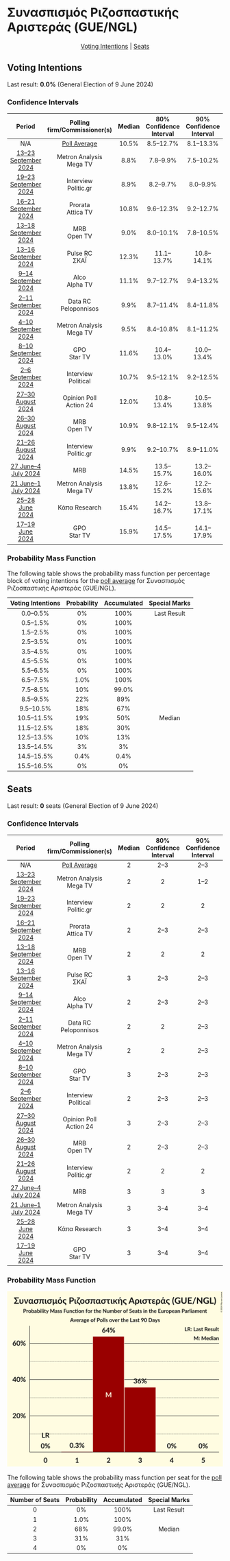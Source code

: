 # Συνασπισμός Ριζοσπαστικής Αριστεράς (GUE/NGL)

<p align="center"><a href="#voting-intentions">Voting Intentions</a> | <a href="#seats">Seats</a></p>

## Voting Intentions

Last result: **0.0%** (General Election of 9 June 2024)

### Confidence Intervals

| Period     | Polling firm/Commissioner(s) | Median | 80% Confidence Interval | 90% Confidence Interval | 95% Confidence Interval | 99% Confidence Interval |
|:----------:|:----------------:|:-----------:|:-----------------------:|:-----------------------:|:-----------------------:|:-----------------------:|
| N/A | [Poll Average](average.html) | 10.5% | 8.5–12.7% | 8.1–13.3% | 7.9–13.7% | 7.3–14.5% |
| [13–23 September 2024](2024-09-23-MetronAnalysis.html) | Metron Analysis <br> Mega TV | 8.8% | 7.8–9.9% | 7.5–10.2% | 7.3–10.5% | 6.9–11.1% |
| [19–23 September 2024](2024-09-23-Interview.html) | Interview <br> Politic.gr | 8.9% | 8.2–9.7% | 8.0–9.9% | 7.8–10.1% | 7.5–10.5% |
| [16–21 September 2024](2024-09-21-Prorata.html) | Prorata <br> Attica TV | 10.8% | 9.6–12.3% | 9.2–12.7% | 8.9–13.0% | 8.4–13.7% |
| [13–18 September 2024](2024-09-18-MRB.html) | MRB <br> Open TV | 9.0% | 8.0–10.1% | 7.8–10.5% | 7.5–10.7% | 7.1–11.3% |
| [13–16 September 2024](2024-09-16-PulseRC.html) | Pulse RC <br> ΣΚΑΪ | 12.3% | 11.1–13.7% | 10.8–14.1% | 10.5–14.5% | 9.9–15.2% |
| [9–14 September 2024](2024-09-14-Alco.html) | Alco <br> Alpha TV | 11.1% | 9.7–12.7% | 9.4–13.2% | 9.0–13.6% | 8.4–14.4% |
| [2–11 September 2024](2024-09-11-DataRC.html) | Data RC <br> Peloponnisos | 9.9% | 8.7–11.4% | 8.4–11.8% | 8.1–12.1% | 7.5–12.9% |
| [4–10 September 2024](2024-09-10-MetronAnalysis.html) | Metron Analysis <br> Mega TV | 9.5% | 8.4–10.8% | 8.1–11.2% | 7.8–11.5% | 7.3–12.2% |
| [8–10 September 2024](2024-09-10-GPO.html) | GPO <br> Star TV | 11.6% | 10.4–13.0% | 10.0–13.4% | 9.7–13.8% | 9.2–14.5% |
| [2–6 September 2024](2024-09-06-Interview.html) | Interview <br> Political | 10.7% | 9.5–12.1% | 9.2–12.5% | 8.9–12.8% | 8.3–13.5% |
| [27–30 August 2024](2024-08-30-OpinionPoll.html) | Opinion Poll <br> Action 24 | 12.0% | 10.8–13.4% | 10.5–13.8% | 10.2–14.2% | 9.6–14.8% |
| [26–30 August 2024](2024-08-30-MRB.html) | MRB <br> Open TV | 10.9% | 9.8–12.1% | 9.5–12.4% | 9.3–12.7% | 8.8–13.3% |
| [21–26 August 2024](2024-08-26-Interview.html) | Interview <br> Politic.gr | 9.9% | 9.2–10.7% | 8.9–11.0% | 8.8–11.2% | 8.4–11.6% |
| [27 June–4 July 2024](2024-07-04-MRB.html) | MRB | 14.5% | 13.5–15.7% | 13.2–16.0% | 12.9–16.3% | 12.4–16.9% |
| [21 June–1 July 2024](2024-07-01-MetronAnalysis.html) | Metron Analysis <br> Mega TV | 13.8% | 12.6–15.2% | 12.2–15.6% | 11.9–15.9% | 11.4–16.6% |
| [25–28 June 2024](2024-06-28-ΚάπαResearch.html) | Κάπα Research | 15.4% | 14.2–16.7% | 13.8–17.1% | 13.5–17.5% | 13.0–18.1% |
| [17–19 June 2024](2024-06-19-GPO.html) | GPO <br> Star TV | 15.9% | 14.5–17.5% | 14.1–17.9% | 13.8–18.3% | 13.2–19.0% |

### Probability Mass Function

The following table shows the probability mass function per percentage block of voting intentions for the [poll average](average.html) for Συνασπισμός Ριζοσπαστικής Αριστεράς (GUE/NGL).

| Voting Intentions | Probability | Accumulated | Special Marks |
|:-----------------:|:-----------:|:-----------:|:-------------:|
| 0.0–0.5% | 0% | 100% | Last Result |
| 0.5–1.5% | 0% | 100% |  |
| 1.5–2.5% | 0% | 100% |  |
| 2.5–3.5% | 0% | 100% |  |
| 3.5–4.5% | 0% | 100% |  |
| 4.5–5.5% | 0% | 100% |  |
| 5.5–6.5% | 0% | 100% |  |
| 6.5–7.5% | 1.0% | 100% |  |
| 7.5–8.5% | 10% | 99.0% |  |
| 8.5–9.5% | 22% | 89% |  |
| 9.5–10.5% | 18% | 67% |  |
| 10.5–11.5% | 19% | 50% | Median |
| 11.5–12.5% | 18% | 30% |  |
| 12.5–13.5% | 10% | 13% |  |
| 13.5–14.5% | 3% | 3% |  |
| 14.5–15.5% | 0.4% | 0.4% |  |
| 15.5–16.5% | 0% | 0% |  |


## Seats

Last result: **0** seats (General Election of 9 June 2024)

### Confidence Intervals

| Period     | Polling firm/Commissioner(s) | Median | 80% Confidence Interval | 90% Confidence Interval | 95% Confidence Interval | 99% Confidence Interval |
|:----------:|:----------------:|:------:|:-----------------------:|:-----------------------:|:-----------------------:|:-----------------------:|
| N/A | [Poll Average](average.html) | 2 | 2–3 | 2–3 | 2–3 | 1–3 |
| [13–23 September 2024](2024-09-23-MetronAnalysis.html) | Metron Analysis <br> Mega TV | 2 | 2 | 1–2 | 1–2 | 1–2 |
| [19–23 September 2024](2024-09-23-Interview.html) | Interview <br> Politic.gr | 2 | 2 | 2 | 2 | 1–2 |
| [16–21 September 2024](2024-09-21-Prorata.html) | Prorata <br> Attica TV | 2 | 2–3 | 2–3 | 2–3 | 2–3 |
| [13–18 September 2024](2024-09-18-MRB.html) | MRB <br> Open TV | 2 | 2 | 2 | 2 | 1–3 |
| [13–16 September 2024](2024-09-16-PulseRC.html) | Pulse RC <br> ΣΚΑΪ | 3 | 2–3 | 2–3 | 2–3 | 2–3 |
| [9–14 September 2024](2024-09-14-Alco.html) | Alco <br> Alpha TV | 2 | 2–3 | 2–3 | 2–3 | 2–3 |
| [2–11 September 2024](2024-09-11-DataRC.html) | Data RC <br> Peloponnisos | 2 | 2 | 2–3 | 2–3 | 1–3 |
| [4–10 September 2024](2024-09-10-MetronAnalysis.html) | Metron Analysis <br> Mega TV | 2 | 2 | 2–3 | 2–3 | 2–3 |
| [8–10 September 2024](2024-09-10-GPO.html) | GPO <br> Star TV | 3 | 2–3 | 2–3 | 2–3 | 2–3 |
| [2–6 September 2024](2024-09-06-Interview.html) | Interview <br> Political | 2 | 2–3 | 2–3 | 2–3 | 2–3 |
| [27–30 August 2024](2024-08-30-OpinionPoll.html) | Opinion Poll <br> Action 24 | 3 | 2–3 | 2–3 | 2–3 | 2–3 |
| [26–30 August 2024](2024-08-30-MRB.html) | MRB <br> Open TV | 2 | 2–3 | 2–3 | 2–3 | 2–3 |
| [21–26 August 2024](2024-08-26-Interview.html) | Interview <br> Politic.gr | 2 | 2 | 2 | 2 | 2–3 |
| [27 June–4 July 2024](2024-07-04-MRB.html) | MRB | 3 | 3 | 3 | 3 | 2–4 |
| [21 June–1 July 2024](2024-07-01-MetronAnalysis.html) | Metron Analysis <br> Mega TV | 3 | 3–4 | 3–4 | 3–4 | 2–4 |
| [25–28 June 2024](2024-06-28-ΚάπαResearch.html) | Κάπα Research | 3 | 3–4 | 3–4 | 3–4 | 3–4 |
| [17–19 June 2024](2024-06-19-GPO.html) | GPO <br> Star TV | 3 | 3–4 | 3–4 | 3–4 | 3–4 |

### Probability Mass Function

![Graph with seats probability mass function not yet produced](average-seats-pmf-συνασπισμόςριζοσπαστικήςαριστεράςguengl.png "Seats Probability Mass Function")

The following table shows the probability mass function per seat for the [poll average](average.html) for Συνασπισμός Ριζοσπαστικής Αριστεράς (GUE/NGL).

| Number of Seats | Probability | Accumulated | Special Marks |
|:---------------:|:-----------:|:-----------:|:-------------:|
| 0 | 0% | 100% | Last Result |
| 1 | 1.0% | 100% |  |
| 2 | 68% | 99.0% | Median |
| 3 | 31% | 31% |  |
| 4 | 0% | 0% |  |


